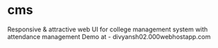# cms
Responsive &amp; attractive web UI for college management system with attendance management
Demo at - divyansh02.000webhostapp.com
